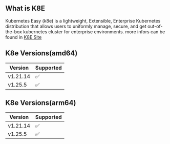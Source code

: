## What is K8E
Kubernetes Easy (k8e) is a lightweight, Extensible, Enterprise Kubernetes distribution that allows users to uniformly manage, secure, and get out-of-the-box kubernetes cluster for enterprise environments. more infors can be found in [K8E Site](https://getk8e.com/)

## K8e Versions(amd64)

| Version  | Supported           |
|----------|---------------------|
| v1.21.14 | :white_check_mark:  |
| v1.25.5  | :white_check_mark:  |

## K8e Versions(arm64)
| Version  | Supported          |
|----------|--------------------|
| v1.21.14 | :white_check_mark: |
| v1.25.5  | :white_check_mark: |
